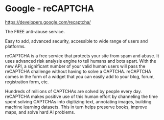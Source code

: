 # Google - reCAPTCHA

https://developers.google.com/recaptcha/

The FREE anti-abuse service.

Easy to add, advanced security, accessible to wide range of users and platforms.

reCAPTCHA is a free service that protects your site from spam and abuse. It uses advanced risk analysis engine to tell
humans and bots apart. With the new API, a significant number of your valid human users will pass the reCAPTCHA challenge
without having to solve a CAPTCHA. reCAPTCHA comes in the form of a widget that you can easily add to your blog, forum,
registration form, etc.

Hundreds of millions of CAPTCHAs are solved by people every day. reCAPTCHA makes positive use of this human effort by
channeling the time spent solving CAPTCHAs into digitizing text, annotating images, building machine learning datasets.
This in turn helps preserve books, improve maps, and solve hard AI problems.
